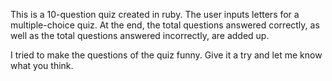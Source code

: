 This is a 10-question quiz created in ruby.
The user inputs letters for a multiple-choice quiz.
At the end, the total questions answered correctly, as well as the total questions answered incorrectly, are added up.

I tried to make the questions of the quiz funny. Give it a try and let me know what you think.